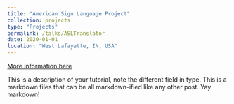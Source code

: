 ```yaml
---
title: "American Sign Language Project"
collection: projects
type: "Projects"
permalink: /talks/ASLTranslator
date: 2020-01-01
location: "West Lafayette, IN, USA"
---
```


[More information here](http://exampleurl.com)

This is a description of your tutorial, note the different field in type. This is a markdown files that can be all markdown-ified like any other post. Yay markdown!
